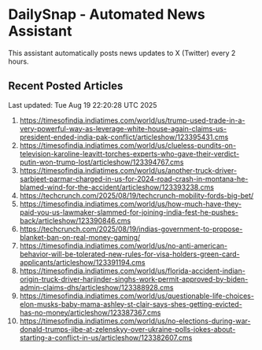# DailySnap - Automated News Assistant

This assistant automatically posts news updates to X (Twitter) every 2 hours.

## Recent Posted Articles

Last updated: Tue Aug 19 22:20:28 UTC 2025

1. https://timesofindia.indiatimes.com/world/us/trump-used-trade-in-a-very-powerful-way-as-leverage-white-house-again-claims-us-president-ended-india-pak-conflict/articleshow/123395431.cms
2. https://timesofindia.indiatimes.com/world/us/clueless-pundits-on-television-karoline-leavitt-torches-experts-who-gave-their-verdict-putin-won-trump-lost/articleshow/123394767.cms
3. https://timesofindia.indiatimes.com/world/us/another-truck-driver-sarbjeet-parmar-charged-in-us-for-2024-road-crash-in-montana-he-blamed-wind-for-the-accident/articleshow/123393238.cms
4. https://techcrunch.com/2025/08/19/techcrunch-mobility-fords-big-bet/
5. https://timesofindia.indiatimes.com/world/us/how-much-have-they-paid-you-us-lawmaker-slammed-for-joining-india-fest-he-pushes-back/articleshow/123390846.cms
6. https://techcrunch.com/2025/08/19/indias-government-to-propose-blanket-ban-on-real-money-gaming/
7. https://timesofindia.indiatimes.com/world/us/no-anti-american-behavior-will-be-tolerated-new-rules-for-visa-holders-green-card-applicants/articleshow/123391194.cms
8. https://timesofindia.indiatimes.com/world/us/florida-accident-indian-origin-truck-driver-harjinder-singhs-work-permit-approved-by-biden-admin-claims-dhs/articleshow/123388928.cms
9. https://timesofindia.indiatimes.com/world/us/questionable-life-choices-elon-musks-baby-mama-ashley-st-clair-says-shes-getting-evicted-has-no-money/articleshow/123387367.cms
10. https://timesofindia.indiatimes.com/world/us/no-elections-during-war-donald-trumps-jibe-at-zelenskyy-over-ukraine-polls-jokes-about-starting-a-conflict-in-us/articleshow/123382607.cms
